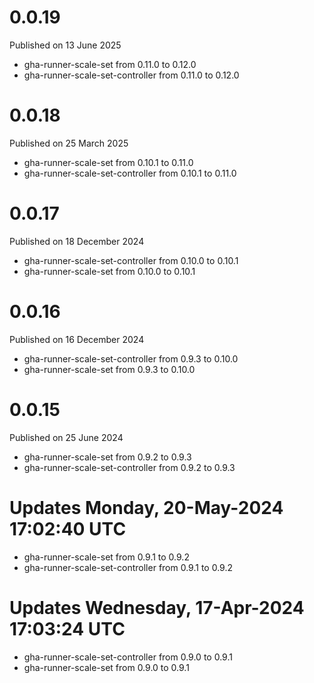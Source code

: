 # 0.0.19

Published on 13 June 2025

- gha-runner-scale-set from 0.11.0 to 0.12.0
- gha-runner-scale-set-controller from 0.11.0 to 0.12.0

# 0.0.18

Published on 25 March 2025

- gha-runner-scale-set from 0.10.1 to 0.11.0
- gha-runner-scale-set-controller from 0.10.1 to 0.11.0

# 0.0.17

Published on 18 December 2024

- gha-runner-scale-set-controller from 0.10.0 to 0.10.1
- gha-runner-scale-set from 0.10.0 to 0.10.1

# 0.0.16

Published on 16 December 2024

- gha-runner-scale-set-controller from 0.9.3 to 0.10.0
- gha-runner-scale-set from 0.9.3 to 0.10.0

# 0.0.15

Published on 25 June 2024

- gha-runner-scale-set from 0.9.2 to 0.9.3
- gha-runner-scale-set-controller from 0.9.2 to 0.9.3

# Updates Monday, 20-May-2024 17:02:40 UTC
- gha-runner-scale-set from 0.9.1 to 0.9.2
- gha-runner-scale-set-controller from 0.9.1 to 0.9.2

# Updates Wednesday, 17-Apr-2024 17:03:24 UTC
- gha-runner-scale-set-controller from 0.9.0 to 0.9.1
- gha-runner-scale-set from 0.9.0 to 0.9.1

